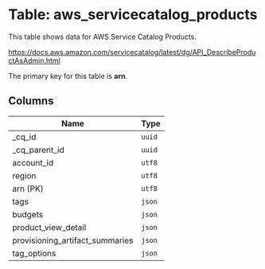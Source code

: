 # Table: aws_servicecatalog_products

This table shows data for AWS Service Catalog Products.

https://docs.aws.amazon.com/servicecatalog/latest/dg/API_DescribeProductAsAdmin.html

The primary key for this table is **arn**.

## Columns

| Name          | Type          |
| ------------- | ------------- |
|_cq_id|`uuid`|
|_cq_parent_id|`uuid`|
|account_id|`utf8`|
|region|`utf8`|
|arn (PK)|`utf8`|
|tags|`json`|
|budgets|`json`|
|product_view_detail|`json`|
|provisioning_artifact_summaries|`json`|
|tag_options|`json`|